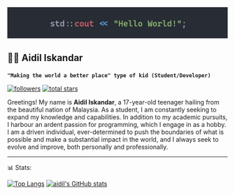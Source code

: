 <img src="https://raw.githubusercontent.com/aidil-sekandar/aidil-sekandar/main/banner.jpg" alt="Banner">

## 🧑‍💻 Aidil Iskandar

**`"Making the world a better place" type of kid (Student/Developer)`**

<p align="left">
  <a href="https://github.com/aidil-sekandar?tab=followers">
    <img alt="followers" title="Follow me on Github" src="https://custom-icon-badges.demolab.com/github/followers/aidil-sekandar?color=236ad3&labelColor=1155ba&style=for-the-badge&logo=person-add&label=Follow&logoColor=white" /></a>
  <a href="https://github.com/aidil-sekandar?tab=repositories&sort=stargazers">
    <img alt="total stars" title="Total stars on GitHub" src="https://custom-icon-badges.demolab.com/github/stars/aidil-sekandar?color=55960c&style=for-the-badge&labelColor=488207&logo=star" /></a>
</p>

Greetings! My name is **Aidil Iskandar**, a 17-year-old teenager hailing from the beautiful nation of Malaysia. As a student, I am constantly seeking to expand my knowledge and capabilities. In addition to my academic pursuits, I harbour an ardent passion for programming, which I engage in as a hobby. I am a driven individual, ever-determined to push the boundaries of what is possible and make a substantial impact in the world, and I always seek to evolve and improve, both personally and professionally.

---

📊 Stats:

[![Top Langs](https://github-readme-stats.vercel.app/api/top-langs/?username=aidil-sekandar&layout=compact&theme=gruvbox)](https://github.com/aidil-sekandar/)
[![aidil's GitHub stats](https://github-readme-stats.vercel.app/api?username=aidil-sekandar&show_icons=true&theme=gruvbox)](https://github.com/aidil-sekandar/)


